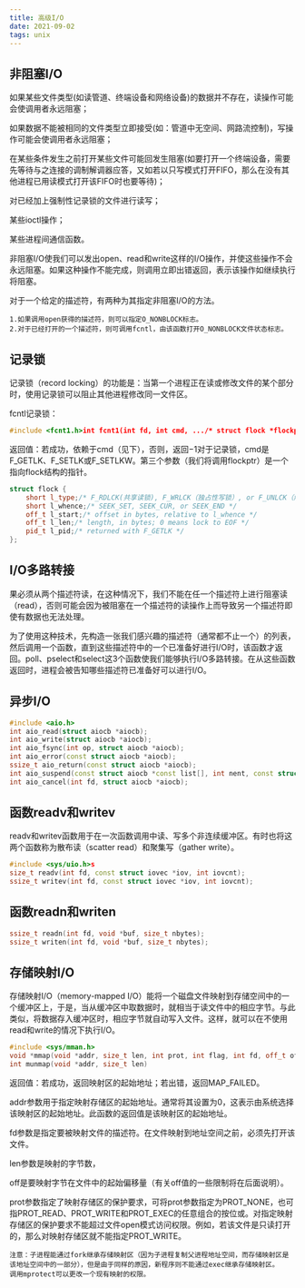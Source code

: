 ```yaml
---
title: 高级I/O
date: 2021-09-02
tags: unix
---
```


## 非阻塞I/O

如果某些文件类型(如读管道、终端设备和网络设备)的数据并不存在，读操作可能会使调用者永远阻塞；

如果数据不能被相同的文件类型立即接受(如：管道中无空间、网路流控制)，写操作可能会使调用者永远阻塞；

在某些条件发生之前打开某些文件可能回发生阻塞(如要打开一个终端设备，需要先等待与之连接的调制解调器应答，又如若以只写模式打开FIFO，那么在没有其他进程已用读模式打开该FIFO时也要等待)；

对已经加上强制性记录锁的文件进行读写；

某些ioctl操作；

某些进程间通信函数。

非阻塞I/O使我们可以发出open、read和write这样的I/O操作，并使这些操作不会永远阻塞。如果这种操作不能完成，则调用立即出错返回，表示该操作如继续执行将阻塞。

对于一个给定的描述符，有两种为其指定非阻塞I/O的方法。

    1.如果调用open获得的描述符，则可以指定O_NONBLOCK标志。
    2.对于已经打开的一个描述符，则可调用fcntl，由该函数打开O_NONBLOCK文件状态标志。

## 记录锁

记录锁（record locking）的功能是：当第一个进程正在读或修改文件的某个部分时，使用记录锁可以阻止其他进程修改同一文件区。

fcntl记录锁：

```c++
#include <fcnt1.h>int fcnt1(int fd, int cmd, .../* struct flock *flockptr */);
```

返回值：若成功，依赖于cmd（见下），否则，返回−1对于记录锁，cmd是F_GETLK、F_SETLK或F_SETLKW。第三个参数（我们将调用flockptr）是一个指向flock结构的指针。

```c++
struct flock {
    short l_type;/* F_RDLCK(共享读锁), F_WRLCK（独占性写锁）, or F_UNLCK（解锁一个区域） */
    short l_whence;/* SEEK_SET, SEEK_CUR, or SEEK_END */
    off_t l_start;/* offset in bytes, relative to l_whence */
    off_t l_len;/* length, in bytes; 0 means lock to EOF */
    pid_t l_pid;/* returned with F_GETLK */
};
```

## I/O多路转接

果必须从两个描述符读，在这种情况下，我们不能在任一个描述符上进行阻塞读（read），否则可能会因为被阻塞在一个描述符的读操作上而导致另一个描述符即使有数据也无法处理。

为了使用这种技术，先构造一张我们感兴趣的描述符（通常都不止一个）的列表，然后调用一个函数，直到这些描述符中的一个已准备好进行I/O时，该函数才返回。poll、pselect和select这3个函数使我们能够执行I/O多路转接。在从这些函数返回时，进程会被告知哪些描述符已准备好可以进行I/O。

## 异步I/O

```c++
#include <aio.h>
int aio_read(struct aiocb *aiocb);
int aio_write(struct aiocb *aiocb);
int aio_fsync(int op, struct aiocb *aiocb);
int aio_error(const struct aiocb *aiocb);
ssize_t aio_return(const struct aiocb *aiocb);
int aio_suspend(const struct aiocb *const list[], int nent, const struct timespec *timeout);
int aio_cancel(int fd, struct aiocb *aiocb);
```

## 函数readv和writev

readv和writev函数用于在一次函数调用中读、写多个非连续缓冲区。有时也将这两个函数称为散布读（scatter read）和聚集写（gather write）。

```c++
#include <sys/uio.h>s
size_t readv(int fd, const struct iovec *iov, int iovcnt);
ssize_t writev(int fd, const struct iovec *iov, int iovcnt);
```

## 函数readn和writen

```c++
ssize_t readn(int fd, void *buf, size_t nbytes);
ssize_t writen(int fd, void *buf, size_t nbytes);
```

## 存储映射I/O

存储映射I/O（memory-mapped I/O）能将一个磁盘文件映射到存储空间中的一个缓冲区上，于是，当从缓冲区中取数据时，就相当于读文件中的相应字节。与此类似，将数据存入缓冲区时，相应字节就自动写入文件。这样，就可以在不使用read和write的情况下执行I/O。

```c++
#include <sys/mman.h>
void *mmap(void *addr, size_t len, int prot, int flag, int fd, off_t off);
int munmap(void *addr, size_t len)
```

返回值：若成功，返回映射区的起始地址；若出错，返回MAP_FAILED。

addr参数用于指定映射存储区的起始地址。通常将其设置为0，这表示由系统选择该映射区的起始地址。此函数的返回值是该映射区的起始地址。

fd参数是指定要被映射文件的描述符。在文件映射到地址空间之前，必须先打开该文件。

len参数是映射的字节数，

off是要映射字节在文件中的起始偏移量（有关off值的一些限制将在后面说明）。

prot参数指定了映射存储区的保护要求，可将prot参数指定为PROT_NONE，也可指PROT_READ、PROT_WRITE和PROT_EXEC的任意组合的按位或。对指定映射存储区的保护要求不能超过文件open模式访问权限。例如，若该文件是只读打开的，那么对映射存储区就不能指定PROT_WRITE。

    注意：子进程能通过fork继承存储映射区（因为子进程复制父进程地址空间，而存储映射区是该地址空间中的一部分），但是由于同样的原因，新程序则不能通过exec继承存储映射区。
    调用mprotect可以更改一个现有映射的权限。
